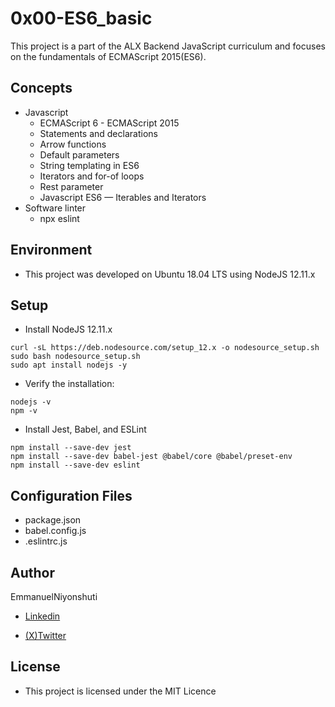 # 0x00-ES6_basic
This project is a part of the ALX Backend JavaScript curriculum and focuses on the fundamentals of ECMAScript 2015(ES6).

## Concepts

* Javascript
    -  ECMAScript 6 - ECMAScript 2015
    -  Statements and declarations
    -  Arrow functions
    -  Default parameters
    - String templating in ES6
    - Iterators and for-of loops
    -  Rest parameter
    -  Javascript ES6 — Iterables and Iterators  
* Software linter
    - npx eslint 

## Environment
* This project was developed on Ubuntu 18.04 LTS using NodeJS 12.11.x

## Setup

* Install NodeJS 12.11.x
```
curl -sL https://deb.nodesource.com/setup_12.x -o nodesource_setup.sh
sudo bash nodesource_setup.sh
sudo apt install nodejs -y
```

* Verify the installation:
```
nodejs -v
npm -v
```

* Install Jest, Babel, and ESLint
```
npm install --save-dev jest
npm install --save-dev babel-jest @babel/core @babel/preset-env
npm install --save-dev eslint
```

## Configuration Files

* package.json
* babel.config.js
* .eslintrc.js

## Author
EmmanuelNiyonshuti

* [Linkedin](https://www.linkedin.com/in/niyonshuti-emmanuel-82877b285/)

* [(X)Twitter](https://x.com/NIYONSH77028058)


## License
* This project is licensed under the MIT Licence

